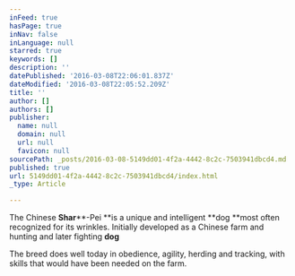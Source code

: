 ```yaml
---
inFeed: true
hasPage: true
inNav: false
inLanguage: null
starred: true
keywords: []
description: ''
datePublished: '2016-03-08T22:06:01.837Z'
dateModified: '2016-03-08T22:05:52.209Z'
title: ''
author: []
authors: []
publisher:
  name: null
  domain: null
  url: null
  favicon: null
sourcePath: _posts/2016-03-08-5149dd01-4f2a-4442-8c2c-7503941dbcd4.md
published: true
url: 5149dd01-4f2a-4442-8c2c-7503941dbcd4/index.html
_type: Article

---
```

The Chinese **Shar****-Pei **is a unique and intelligent **dog **most often recognized for its wrinkles. Initially developed as a Chinese farm and hunting and later fighting **dog**

The breed does well today in obedience, agility, herding and tracking, with skills that would have been needed on the farm.